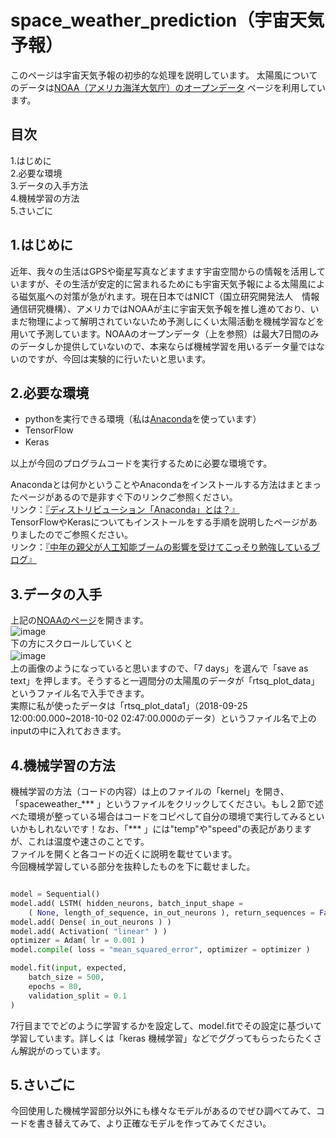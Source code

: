 # space_weather_prediction（宇宙天気予報）
このページは宇宙天気予報の初歩的な処理を説明しています。
太陽風についてのデータは[NOAA（アメリカ海洋大気庁）のオープンデータ](https://www.swpc.noaa.gov/products/real-time-solar-wind)
ページを利用しています。
## 目次
1.はじめに  
2.必要な環境  
3.データの入手方法  
4.機械学習の方法  
5.さいごに  

## 1.はじめに
近年、我々の生活はGPSや衛星写真などますます宇宙空間からの情報を活用していますが、その生活が安定的に営まれるためにも宇宙天気予報による太陽風による磁気嵐への対策が急がれます。現在日本ではNICT（国立研究開発法人　情報通信研究機構）、アメリカではNOAAが主に宇宙天気予報を推し進めており、いまだ物理によって解明されていないため予測しにくい太陽活動を機械学習などを用いて予測しています。NOAAのオープンデータ（上を参照）は最大7日間のみのデータしか提供していないので、本来ならば機械学習を用いるデータ量ではないのですが、今回は実験的に行いたいと思います。  

## 2.必要な環境
- pythonを実行できる環境（私は[Anaconda](https://www.anaconda.com/download/)を使っています）
- TensorFlow
- Keras　
  
以上が今回のプログラムコードを実行するために必要な環境です。  
  
Anacondaとは何かということやAnacondaをインストールする方法はまとまったページがあるので是非すぐ下のリンクご参照ください。  
リンク：[『ディストリビューション「Anaconda」とは？』](http://programming-study.com/trouble/anaconda/)  
TensorFlowやKerasについてもインストールをする手順を説明したページがありましたのでご参照ください。  
リンク：[『中年の親父が人工知能ブームの影響を受けてこっそり勉強しているブログ』](http://coldsnap.hatenablog.jp/entry/2017/08/27/114900)  
  
## 3.データの入手
上記の[NOAAのページ](https://www.swpc.noaa.gov/products/real-time-solar-wind)を開きます。    
![image](https://user-images.githubusercontent.com/39754583/46477890-ad809e00-c826-11e8-84b3-55c8e96fe32b.png)    
下の方にスクロールしていくと    
![image](https://user-images.githubusercontent.com/39754583/46477915-bec9aa80-c826-11e8-93db-5003b702f745.png)　　  
上の画像のようになっていると思いますので、「7 days」を選んで「save as text」を押します。そうすると一週間分の太陽風のデータが「rtsq_plot_data」というファイル名で入手できます。  
実際に私が使ったデータは「rtsq_plot_data1」（2018-09-25 12:00:00.000~2018-10-02 02:47:00.000のデータ）というファイル名で上のinputの中に入れておきます。

## 4.機械学習の方法
機械学習の方法（コードの内容）は上のファイルの「kernel」を開き、「spaceweather_*** 」というファイルをクリックしてください。もし２節で述べた環境が整っている場合はコードをコピペして自分の環境で実行してみるといいかもしれないです！なお、「*** 」には"temp"や"speed"の表記がありますが、これは温度や速さのことです。  
ファイルを開くと各コードの近くに説明を載せています。  
今回機械学習している部分を抜粋したものを下に載せました。

```python:spaceweather_dens.py

model = Sequential()
model.add( LSTM( hidden_neurons, batch_input_shape = 
    ( None, length_of_sequence, in_out_neurons ), return_sequences = False ) )
model.add( Dense( in_out_neurons ) )
model.add( Activation( "linear" ) )
optimizer = Adam( lr = 0.001 )
model.compile( loss = "mean_squared_error", optimizer = optimizer )

model.fit(input, expected,
    batch_size = 500,
    epochs = 80,
    validation_split = 0.1
)

```
7行目まででどのように学習するかを設定して、model.fitでその設定に基づいて学習しています。詳しくは「keras 機械学習」などでググってもらったらたくさん解説がのっています。

## 5.さいごに
今回使用した機械学習部分以外にも様々なモデルがあるのでぜひ調べてみて、コードを書き替えてみて、より正確なモデルを作ってみてください。

